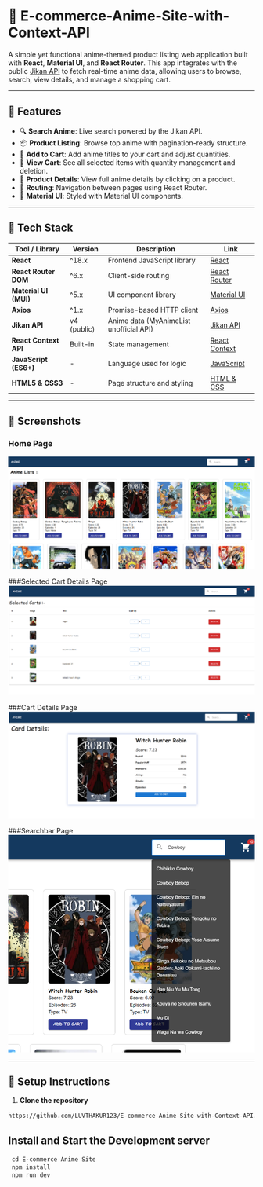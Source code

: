 # 🌸 E-commerce-Anime-Site-with-Context-API


A simple yet functional anime-themed product listing web application built with **React**, **Material UI**, and **React Router**. This app integrates with the public [Jikan API](https://jikan.moe/) to fetch real-time anime data, allowing users to browse, search, view details, and manage a shopping cart.

---

## 🚀 Features

- 🔍 **Search Anime**: Live search powered by the Jikan API.
- 📦 **Product Listing**: Browse top anime with pagination-ready structure.
- 🛒 **Add to Cart**: Add anime titles to your cart and adjust quantities.
- 🧾 **View Cart**: See all selected items with quantity management and deletion.
- 📄 **Product Details**: View full anime details by clicking on a product.
- 🧭 **Routing**: Navigation between pages using React Router.
- 🎨 **Material UI**: Styled with Material UI components.

---

## 🔧 Tech Stack

| Tool / Library      | Version           | Description                              | Link |
|---------------------|-------------------|------------------------------------------|------|
| **React**           | ^18.x             | Frontend JavaScript library              | [React](https://reactjs.org/) |
| **React Router DOM**| ^6.x              | Client-side routing                      | [React Router](https://reactrouter.com/en/main) |
| **Material UI (MUI)**| ^5.x              | UI component library                     | [Material UI](https://mui.com/) |
| **Axios**           | ^1.x              | Promise-based HTTP client                | [Axios](https://axios-http.com/) |
| **Jikan API**       | v4 (public)       | Anime data (MyAnimeList unofficial API)  | [Jikan API](https://jikan.moe/) |
| **React Context API** | Built-in         | State management                         | [React Context](https://reactjs.org/docs/context.html) |
| **JavaScript (ES6+)** | -               | Language used for logic                  | [JavaScript](https://developer.mozilla.org/en-US/docs/Web/JavaScript) |
| **HTML5 & CSS3**     | -                | Page structure and styling               | [HTML & CSS](https://developer.mozilla.org/en-US/docs/Web/HTML) |


---

## 📸 Screenshots

### Home Page  
![Home Page](./src/assets/images/Home.png) 

###Selected  Cart Details Page  
![Home Page](./src/assets/images/SelectedCartlists.png)  

###Cart Details Page  
![Home Page](./src/assets/images/CartDetails.png)  

###Searchbar Page  
![Home Page](./src/assets/images/Searchbar.png)

---

## 🔧 Setup Instructions

1. **Clone the repository**
```bash
https://github.com/LUVTHAKUR123/E-commerce-Anime-Site-with-Context-API.git

```
## Install and Start the Development server

     cd E-commerce Anime Site
     npm install
     npm run dev



